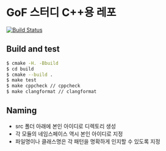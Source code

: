 # GoF 스터디 C++용 레포

[![Build Status](https://travis-ci.org/ZeroOneTF/GoF_cpp.svg?branch=master)](https://travis-ci.org/ZeroOneTF/GoF_cpp)

## Build and test

``` bash
$ cmake -H. -Bbuild
$ cd build
$ cmake --build .
$ make test
$ make cppcheck // cppcheck
$ make clangformat // clangformat 
```

## Naming

- src 폴더 아래에 본인 아이디로 디렉토리 생성
- 각 모듈의 네임스페이스 역시 본인 아이디로 지정
- 파일명이나 클래스명은 각 패턴을 명확하게 인지할 수 있도록 지정
